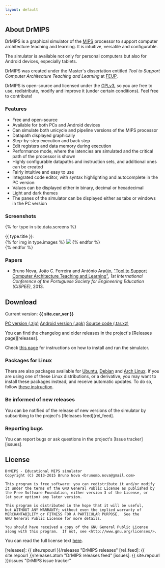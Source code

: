```yaml
---
layout: default
---
```


## About DrMIPS

DrMIPS is a graphical simulator of the [MIPS][MIPS] processor to support computer 
architecture teaching and learning. It is intuitive, versatile and configurable.

The simulator is available not only for personal computers but also for Android 
devices, especially tablets.

DrMIPS was created under the Master's dissertation entitled 
*Tool to Support Computer Architecture Teaching and Learning* at 
[FEUP][FEUP].

DrMIPS is open-source and licensed under the [GPLv3][gpl3], so you are free to 
use, redistribute, modify and improve it (under certain conditions). Feel free
to contribute!


### Features

*   Free and open-source
*   Available for both PCs and Android devices
*   Can simulate both unicycle and pipeline versions of the MIPS processor
*   Datapath displayed graphically
*   Step-by-step execution and back step
*   Edit registers and data memory during execution
*   Performance mode, where the latencies are simulated and the critical path of
    the processor is shown
*   Highly configurable datapaths and instruction sets, and additional ones can
    be created
*   Fairly intuitive and easy to use
*   Integrated code editor, with syntax highlighting and autocomplete in the PC
    version
*   Values can be displayed either in binary, decimal or hexadecimal
*   Light and dark themes
*   The panes of the simulator can be displayed either as tabs or windows in the
    PC version


### Screenshots

{% for type in site.data.screens %}
  <div id="{{ type.id }}">
    {{ type.title }}:<br />
    {% for img in type.images %}
      <a href="images/screens/{{ img.file }}" title="{{ img.desc }}"><img src="images/thumbs/{{ img.file }}" /></a>
    {% endfor %}
  </div>
{% endfor %}


### Papers

*   Bruno Nova, João C. Ferreira and António Araújo,
    ["Tool to Support Computer Architecture Teaching and Learning"][paper_cispee], 
    *1st International Conference of the Portuguese Society for Engineering Education (CISPEE)*, 
    2013.


## Download

Current version: **{{ site.cur_ver }}**

<div id="download_buttons">
  <a href="{{ site.repourl }}/releases/download/{{ site.cur_ver }}/DrMIPS_{{ site.cur_ver }}.zip">PC version (.zip)</a>
  <a href="{{ site.repourl }}/releases/download/{{ site.cur_ver }}/DrMIPS_{{ site.cur_ver }}.apk">Android version (.apk)</a>
  <a href="{{ site.repourl }}/releases/download/{{ site.cur_ver }}/DrMIPS_{{ site.cur_ver }}.tar.xz">Source code (.tar.xz)</a>
</div>

You can find the changelog and older releases in the project's
[Releases page][releases].

Check [this page][install] for instructions on how to install and run the
simulator.


### Packages for Linux

There are also packages available for [Ubuntu][ubuntu], [Debian][debian]
and [Arch Linux][arch].
If you are using one of these Linux distributions, or a derivative, you may
want to install these packages instead, and receive automatic updates.
To do so, follow [these instruction][linux].


### Be informed of new releases

You can be notified of the release of new versions of the simulator by
subscribing to the project's [Releases feed][rel_feed].


### Reporting bugs

You can report bugs or ask questions in the project's [Issue tracker][issues].


## License

    DrMIPS - Educational MIPS simulator
    Copyright (C) 2013-2015 Bruno Nova <brunomb.nova@gmail.com>

    This program is free software: you can redistribute it and/or modify
    it under the terms of the GNU General Public License as published by
    the Free Software Foundation, either version 3 of the License, or
    (at your option) any later version.

    This program is distributed in the hope that it will be useful,
    but WITHOUT ANY WARRANTY; without even the implied warranty of
    MERCHANTABILITY or FITNESS FOR A PARTICULAR PURPOSE.  See the
    GNU General Public License for more details.

    You should have received a copy of the GNU General Public License
    along with this program.  If not, see <http://www.gnu.org/licenses/>.

You can read the full license text [here][gpl3].



[paper_cispee]: papers/cispee13_24.pdf "Paper: Tool to Support Computer Architecture Teaching and Learning"
[install]: install/ "Installation instructions"
[linux]: linux/ "Linux packages"
[releases]: {{ site.repourl }}/releases "DrMIPS releases"
[rel_feed]: {{ site.repourl }}/releases.atom "DrMIPS releases feed"
[issues]: {{ site.repourl }}/issues "DrMIPS issue tracker"

[FEUP]: http://www.fe.up.pt/ "Faculdade de Engenharia da Universidade do Porto"
[MIPS]: http://en.wikipedia.org/wiki/MIPS_architecture "MIPS architecture - Wikipedia"
[gpl3]: http://www.gnu.org/licenses/gpl-3.0.html "GNU General Public License v3"
[ubuntu]: http://www.ubuntu.com/ "Ubuntu home page"
[debian]: https://www.debian.org/ "Debian home page"
[arch]: https://www.archlinux.org/ "Arch Linux home page"
